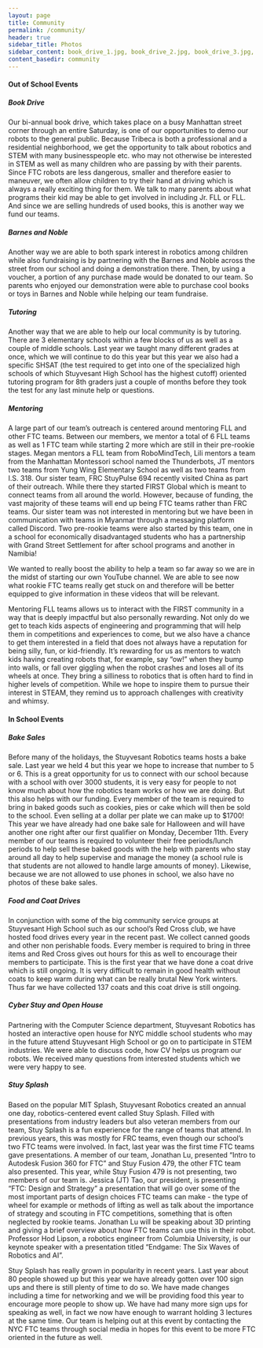 ```yaml
---
layout: page
title: Community
permalink: /community/
header: true
sidebar_title: Photos
sidebar_content: book_drive_1.jpg, book_drive_2.jpg, book_drive_3.jpg, mentoring.jpg, splash_2.jpg
content_basedir: community
---
```


#### Out of School Events

##### Book Drive
Our bi-annual book drive, which takes place on a busy Manhattan street corner through an entire Saturday, is one of our opportunities to demo our robots to the general public. Because Tribeca is both a professional and a residential neighborhood, we get the opportunity to talk about robotics and STEM with many businesspeople etc. who may not otherwise be interested in STEM as well as many children who are passing by with their parents. Since FTC robots are less dangerous, smaller and therefore easier to maneuver, we often allow children to try their hand at driving which is always a really exciting thing for them. We talk to many parents about what programs their kid may be able to get involved in including Jr. FLL or FLL. And since we are selling hundreds of used books, this is another way we fund our teams.

##### Barnes and Noble
Another way we are able to both spark interest in robotics among children while also fundraising is by partnering with the Barnes and Noble across the street from our school and doing a demonstration there. Then, by using a voucher, a portion of any purchase made would be donated to our team. So parents who enjoyed our demonstration were able to purchase cool books or toys in Barnes and Noble while helping our team fundraise.

##### Tutoring
Another way that we are able to help our local community is by tutoring. There are 3 elementary schools within a few blocks of us as well as a couple of middle schools. Last year we taught many different grades at once, which we will continue to do this year but this year we also had a specific SHSAT (the test required to get into one of the specialized high schools of which Stuyvesant High School has the highest cutoff) oriented tutoring program for 8th graders just a couple of months before they took the test for any last minute help or questions.

##### Mentoring
A large part of our team’s outreach is centered around mentoring FLL and other FTC teams. Between our members, we mentor a total of 6 FLL teams as well as 1 FTC team while starting 2 more which are still in their pre-rookie stages. Megan mentors a FLL team from RoboMindTech, Lili mentors a team from the Manhattan Montessori school named the Thunderbots, JT mentors two teams from Yung Wing Elementary School as well as two teams from I.S. 318. Our sister team, FRC StuyPulse 694 recently visited China as part of their outreach. While there they started FIRST Global which is meant to connect teams from all around the world. However, because of funding, the vast majority of these teams will end up being FTC teams rather than FRC teams. Our sister team was not interested in mentoring but we have been in communication with teams in Myanmar through a messaging platform called Discord. Two pre-rookie teams were also started by this team, one in a school for economically disadvantaged students who has a partnership with Grand Street Settlement for after school programs and another in Namibia!

We wanted to really boost the ability to help a team so far away so we are in the midst of starting our own YouTube channel. We are able to see now what rookie FTC teams really get stuck on and therefore will be better equipped to give information in these videos that will be relevant.

Mentoring FLL teams allows us to interact with the FIRST community in a way that is deeply impactful but also personally rewarding. Not only do we get to teach kids aspects of engineering and programming that will help them in competitions and experiences to come, but we also have a chance to get them interested in a field that does not always have a reputation for being silly, fun, or kid-friendly. It’s rewarding for us as mentors to watch kids having creating robots that, for example, say “ow!” when they bump into walls, or fall over giggling when the robot crashes and loses all of its wheels at once. They bring a silliness to robotics that is often hard to find in higher levels of competition. While we hope to inspire them to pursue their interest in STEAM, they remind us to approach challenges with creativity and whimsy.

#### In School Events

##### Bake Sales
Before many of the holidays, the Stuyvesant Robotics teams hosts a bake sale. Last year we held 4 but this year we hope to increase that number to 5 or 6. This is a great opportunity for us to connect with our school because with a school with over 3000 students, it is very easy for people to not know much about how the robotics team works or how we are doing. But this also helps with our funding. Every member of the team is required to bring in baked goods such as cookies, pies or cake which will then be sold to the school. Even selling at a dollar per plate we can make up to $1700! This year we have already had one bake sale for Halloween and will have another one right after our first qualifier on Monday, December 11th. Every member of our teams is required to volunteer their free periods/lunch periods to help sell these baked goods with the help with parents who stay around all day to help supervise and manage the money (a school rule is that students are not allowed to handle large amounts of money). Likewise, because we are not allowed to use phones in school, we also have no photos of these bake sales.

##### Food and Coat Drives
In conjunction with some of the big community service groups at Stuyvesant High School such as our school’s Red Cross club, we have hosted food drives every year in the recent past. We collect canned goods and other non perishable foods. Every member is required to bring in three items and Red Cross gives out hours for this as well to encourage their members to participate. This is the first year that we have done a coat drive which is still ongoing. It is very difficult to remain in good health without coats to keep warm during what can be really brutal New York winters. Thus far we have collected 137 coats and this coat drive is still ongoing.

##### Cyber Stuy and Open House
Partnering with the Computer Science department, Stuyvesant Robotics has hosted an interactive open house for NYC middle school students who may in the future attend Stuyvesant High School or go on to participate in STEM industries. We were able to discuss code, how CV helps us program our robots. We received many questions from interested students which we were very happy to see.

##### Stuy Splash
Based on the popular MIT Splash, Stuyvesant Robotics created an annual one day, robotics-centered event called Stuy Splash. Filled with presentations from industry leaders but also veteran members from our team, Stuy Splash is a fun experience for the range of teams that attend. In previous years, this was mostly for FRC teams, even though our school’s two FTC teams were involved. In fact, last year was the first time FTC teams gave presentations. A member of our team, Jonathan Lu, presented “Intro to Autodesk Fusion 360 for FTC” and Stuy Fusion 479, the other FTC team also presented. This year, while Stuy Fusion 479 is not presenting, two members of our team is. Jessica (JT) Tao, our president, is presenting “FTC: Design and Strategy” a presentation that will go over some of the most important parts of design choices FTC teams can make - the type of wheel for example or methods of lifting as well as talk about the importance of strategy and scouting in FTC competitions, something that is often neglected by rookie teams. Jonathan Lu will be speaking about 3D printing and giving a brief overview about how FTC teams can use this in their robot. Professor Hod Lipson, a robotics engineer from Columbia University, is our keynote speaker with a presentation titled “Endgame: The Six Waves of Robotics and AI”.

Stuy Splash has really grown in popularity in recent years. Last year about 80 people showed up but this year we have already gotten over 100 sign ups and there is still plenty of time to do so. We have made changes including a time for networking and we will be providing food this year to encourage more people to show up. We have had many more sign ups for speaking as well, in fact we now have enough to warrant holding 3 lectures at the same time. Our team is helping out at this event by contacting the NYC FTC teams through social media in hopes for this event to be more FTC oriented in the future as well.
